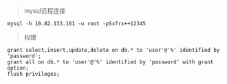 > mysql远程连接

```shell
mysql -h 10.82.133.161 -u root -pSxfrx++12345
```

> 权限

```shell
grant select,insert,update,delete on db.* to 'user'@'%' identified by 'password';
grant all on db.* to 'user'@'%' identified by 'password' with grant option;
flush privileges;
```

